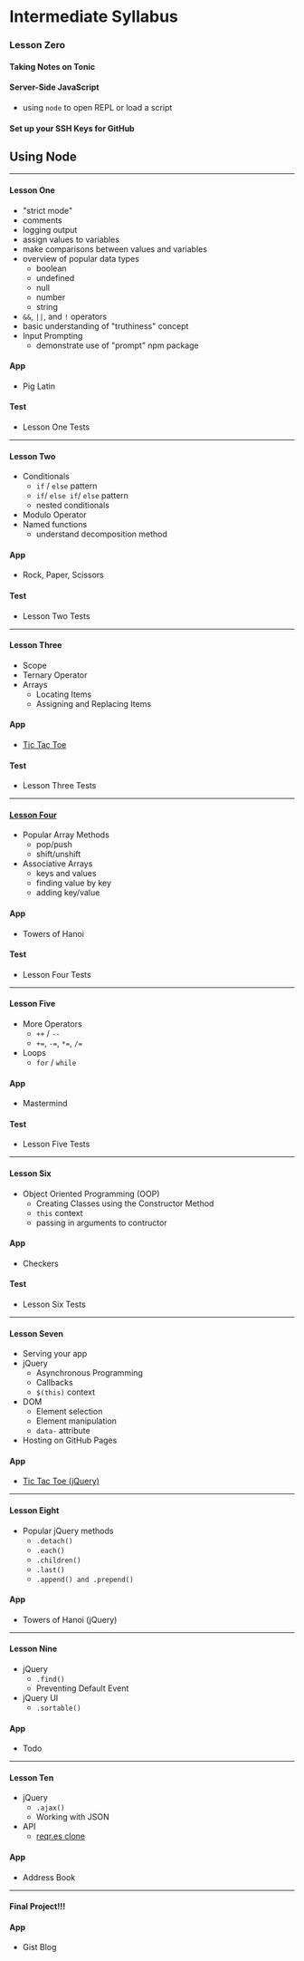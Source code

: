 # Intermediate Syllabus

### Lesson Zero
#### Taking Notes on Tonic
#### Server-Side JavaScript
* using `node` to open REPL or load a script

#### Set up your SSH Keys for GitHub
## Using Node

---
#### Lesson One
* "strict mode"
* comments
* logging output
* assign values to variables
* make comparisons between values and variables
* overview of popular data types
  * boolean
  * undefined
  * null
  * number
  * string
* `&&`, `||`, and `!` operators
* basic understanding of "truthiness" concept
* Input Prompting
  * demonstrate use of "prompt" npm package

#### App
* Pig Latin

#### Test
* Lesson One Tests

---
#### Lesson Two
* Conditionals
  * `if` / `else` pattern
  * `if`/ `else if`/ `else` pattern
  * nested conditionals
* Modulo Operator
* Named functions
  * understand decomposition method

#### App
* Rock, Paper, Scissors

#### Test
* Lesson Two Tests

---
#### Lesson Three
* Scope
* Ternary Operator
* Arrays
  * Locating Items
  * Assigning and Replacing Items

#### App
* [Tic Tac Toe](https://github.com/AustinCodingAcademy/intermediate-textbook/blob/master/app-guides/03TicTacToe.md)

#### Test
* Lesson Three Tests

---
#### [Lesson Four](https://github.com/AustinCodingAcademy/intermediate-textbook/blob/master/lessons/04LessonFour.md)
* Popular Array Methods
  * pop/push
  * shift/unshift
* Associative Arrays
  * keys and values
  * finding value by key
  * adding key/value

#### App
* Towers of Hanoi

#### Test
* Lesson Four Tests

---
#### Lesson Five
* More Operators
  * `++` / `--`
  * `+=`, `-=`, `*=`, `/=`
* Loops
  * `for` / `while`

#### App
* Mastermind

#### Test
* Lesson Five Tests

---
#### Lesson Six
* Object Oriented Programming (OOP)
  * Creating Classes using the Constructor Method
  * `this` context
  * passing in arguments to contructor

#### App
 * Checkers

#### Test
* Lesson Six Tests

---
#### Lesson Seven
* Serving your app
* jQuery
  * Asynchronous Programming
  * Callbacks
  * `$(this)` context
* DOM
  * Element selection
  * Element manipulation
  * `data-` attribute
* Hosting on GitHub Pages

#### App
* [Tic Tac Toe (jQuery)](https://github.com/AustinCodingAcademy/intermediate-textbook/blob/master/app-guides/06Checkers.md)

---
#### Lesson Eight
* Popular jQuery methods
  * `.detach()`
  * `.each()`
  * `.children()`
  * `.last()`
  * `.append() and .prepend()`

#### App
* Towers of Hanoi (jQuery)

---
#### Lesson Nine
* jQuery
  * `.find()`
  * Preventing Default Event
* jQuery UI
  * `.sortable()`

#### App
* Todo

---
#### Lesson Ten
* jQuery
  * `.ajax()`
  * Working with JSON
* API
  * [reqr.es clone](reqres-api.herokuapp.com)

#### App
* Address Book

---

#### Final Project!!!
#### App
* Gist Blog
